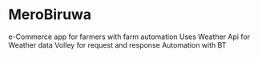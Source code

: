 # MeroBiruwa
e-Commerce app for farmers with farm automation
Uses Weather Api for Weather data
Volley for request and response
Automation with BT

